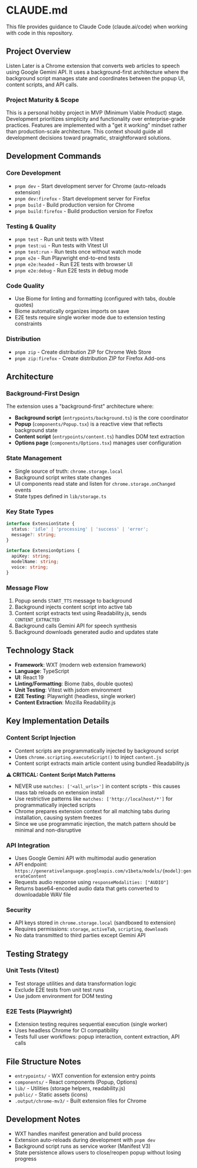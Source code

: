 # CLAUDE.md

This file provides guidance to Claude Code (claude.ai/code) when working with code in this repository.

## Project Overview

Listen Later is a Chrome extension that converts web articles to speech using Google Gemini API. It uses a background-first architecture where the background script manages state and coordinates between the popup UI, content scripts, and API calls.

### Project Maturity & Scope

This is a personal hobby project in MVP (Minimum Viable Product) stage. Development prioritizes simplicity and functionality over enterprise-grade practices. Features are implemented with a "get it working" mindset rather than production-scale architecture. This context should guide all development decisions toward pragmatic, straightforward solutions.

## Development Commands

### Core Development
- `pnpm dev` - Start development server for Chrome (auto-reloads extension)
- `pnpm dev:firefox` - Start development server for Firefox
- `pnpm build` - Build production version for Chrome
- `pnpm build:firefox` - Build production version for Firefox

### Testing & Quality
- `pnpm test` - Run unit tests with Vitest
- `pnpm test:ui` - Run tests with Vitest UI
- `pnpm test:run` - Run tests once without watch mode
- `pnpm e2e` - Run Playwright end-to-end tests
- `pnpm e2e:headed` - Run E2E tests with browser UI
- `pnpm e2e:debug` - Run E2E tests in debug mode

### Code Quality
- Use Biome for linting and formatting (configured with tabs, double quotes)
- Biome automatically organizes imports on save
- E2E tests require single worker mode due to extension testing constraints

### Distribution
- `pnpm zip` - Create distribution ZIP for Chrome Web Store
- `pnpm zip:firefox` - Create distribution ZIP for Firefox Add-ons

## Architecture

### Background-First Design
The extension uses a "background-first" architecture where:
- **Background script** (`entrypoints/background.ts`) is the core coordinator
- **Popup** (`components/Popup.tsx`) is a reactive view that reflects background state
- **Content script** (`entrypoints/content.ts`) handles DOM text extraction
- **Options page** (`components/Options.tsx`) manages user configuration

### State Management
- Single source of truth: `chrome.storage.local`
- Background script writes state changes
- UI components read state and listen for `chrome.storage.onChanged` events
- State types defined in `lib/storage.ts`

### Key State Types
```typescript
interface ExtensionState {
  status: 'idle' | 'processing' | 'success' | 'error';
  message?: string;
}

interface ExtensionOptions {
  apiKey: string;
  modelName: string;
  voice: string;
}
```

### Message Flow
1. Popup sends `START_TTS` message to background
2. Background injects content script into active tab
3. Content script extracts text using Readability.js, sends `CONTENT_EXTRACTED`
4. Background calls Gemini API for speech synthesis
5. Background downloads generated audio and updates state

## Technology Stack

- **Framework**: WXT (modern web extension framework)
- **Language**: TypeScript
- **UI**: React 19
- **Linting/Formatting**: Biome (tabs, double quotes)
- **Unit Testing**: Vitest with jsdom environment
- **E2E Testing**: Playwright (headless, single worker)
- **Content Extraction**: Mozilla Readability.js

## Key Implementation Details

### Content Script Injection
- Content scripts are programmatically injected by background script
- Uses `chrome.scripting.executeScript()` to inject `content.js`
- Content script extracts main article content using bundled Readability.js

**⚠️ CRITICAL: Content Script Match Patterns**
- NEVER use `matches: ['<all_urls>']` in content scripts - this causes mass tab reloads on extension install
- Use restrictive patterns like `matches: ['http://localhost/*']` for programmatically injected scripts
- Chrome prepares extension context for all matching tabs during installation, causing system freezes
- Since we use programmatic injection, the match pattern should be minimal and non-disruptive

### API Integration
- Uses Google Gemini API with multimodal audio generation
- API endpoint: `https://generativelanguage.googleapis.com/v1beta/models/{model}:generateContent`
- Requests audio response using `responseModalities: ["AUDIO"]`
- Returns base64-encoded audio data that gets converted to downloadable WAV file

### Security
- API keys stored in `chrome.storage.local` (sandboxed to extension)
- Requires permissions: `storage`, `activeTab`, `scripting`, `downloads`
- No data transmitted to third parties except Gemini API

## Testing Strategy

### Unit Tests (Vitest)
- Test storage utilities and data transformation logic
- Exclude E2E tests from unit test runs
- Use jsdom environment for DOM testing

### E2E Tests (Playwright)
- Extension testing requires sequential execution (single worker)
- Uses headless Chrome for CI compatibility
- Tests full user workflows: popup interaction, content extraction, API calls

## File Structure Notes

- `entrypoints/` - WXT convention for extension entry points
- `components/` - React components (Popup, Options)
- `lib/` - Utilities (storage helpers, readability.js)
- `public/` - Static assets (icons)
- `.output/chrome-mv3/` - Built extension files for Chrome

## Development Notes

- WXT handles manifest generation and build process
- Extension auto-reloads during development with `pnpm dev`
- Background script runs as service worker (Manifest V3)
- State persistence allows users to close/reopen popup without losing progress